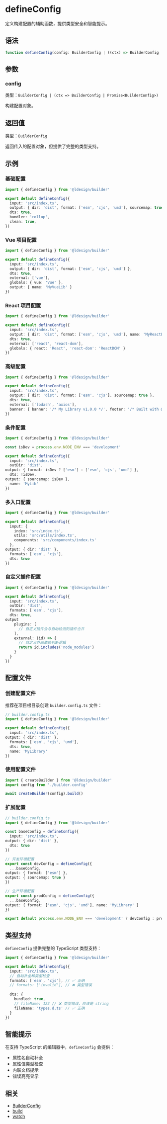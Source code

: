 # defineConfig

定义构建配置的辅助函数，提供类型安全和智能提示。

## 语法

```typescript
function defineConfig(config: BuilderConfig | ((ctx) => BuilderConfig | Promise<BuilderConfig>)): BuilderConfig
```

## 参数

### config

类型：`BuilderConfig | (ctx => BuilderConfig | Promise<BuilderConfig>)`

构建配置对象。

## 返回值

类型：`BuilderConfig`

返回传入的配置对象，但提供了完整的类型支持。

## 示例

### 基础配置

```typescript
import { defineConfig } from '@ldesign/builder'

export default defineConfig({
  input: 'src/index.ts',
  output: { dir: 'dist', format: ['esm', 'cjs', 'umd'], sourcemap: true },
  dts: true,
  bundler: 'rollup',
  clean: true,
})
```

### Vue 项目配置

```typescript
import { defineConfig } from '@ldesign/builder'

export default defineConfig({
  input: 'src/index.ts',
  output: { dir: 'dist', format: ['esm', 'cjs', 'umd'] },
  dts: true,
  external: ['vue'],
  globals: { vue: 'Vue' },
  output: { name: 'MyVueLib' }
})
```

### React 项目配置

```typescript
import { defineConfig } from '@ldesign/builder'

export default defineConfig({
  input: 'src/index.ts',
  output: { dir: 'dist', format: ['esm', 'cjs', 'umd'], name: 'MyReactLib' },
  dts: true,
  external: ['react', 'react-dom'],
  globals: { react: 'React', 'react-dom': 'ReactDOM' }
})
```

### 高级配置

```typescript
import { defineConfig } from '@ldesign/builder'

export default defineConfig({
  input: 'src/index.ts',
  output: { dir: 'dist', format: ['esm', 'cjs'], sourcemap: true },
  dts: true,
  external: ['lodash', 'axios'],
  banner: { banner: '/* My Library v1.0.0 */', footer: '/* Built with @ldesign/builder */' },
})
```

### 条件配置

```typescript
import { defineConfig } from '@ldesign/builder'

const isDev = process.env.NODE_ENV === 'development'

export default defineConfig({
  input: 'src/index.ts',
  outDir: 'dist',
output: { format: isDev ? ['esm'] : ['esm', 'cjs', 'umd'] },
  dts: !isDev,
output: { sourcemap: isDev },
  name: 'MyLib'
})
```

### 多入口配置

```typescript
import { defineConfig } from '@ldesign/builder'

export default defineConfig({
  input: {
    index: 'src/index.ts',
    utils: 'src/utils/index.ts',
    components: 'src/components/index.ts'
  },
output: { dir: 'dist' },
  formats: ['esm', 'cjs'],
  dts: true
})
```

### 自定义插件配置

```typescript
import { defineConfig } from '@ldesign/builder'

export default defineConfig({
  input: 'src/index.ts',
  outDir: 'dist',
  formats: ['esm', 'cjs'],
  dts: true,
output
    plugins: [
      // 自定义插件会与自动检测的插件合并
    ],
    external: (id) => {
      // 自定义外部依赖判断逻辑
      return id.includes('node_modules')
    }
  }
})
```

## 配置文件

### 创建配置文件

推荐在项目根目录创建 `builder.config.ts` 文件：

```typescript
// builder.config.ts
import { defineConfig } from '@ldesign/builder'

export default defineConfig({
  input: 'src/index.ts',
output: { dir: 'dist' },
  formats: ['esm', 'cjs', 'umd'],
  dts: true,
  name: 'MyLibrary'
})
```

### 使用配置文件

```typescript
import { createBuilder } from '@ldesign/builder'
import config from './builder.config'

await createBuilder(config).build()
```

### 扩展配置

```typescript
// builder.config.ts
import { defineConfig } from '@ldesign/builder'

const baseConfig = defineConfig({
  input: 'src/index.ts',
output: { dir: 'dist' },
  dts: true
})

// 开发环境配置
export const devConfig = defineConfig({
  ...baseConfig,
output: { format: ['esm'] },
output: { sourcemap: true }
})

// 生产环境配置
export const prodConfig = defineConfig({
  ...baseConfig,
output: { format: ['esm', 'cjs', 'umd'], name: 'MyLibrary' }
})

export default process.env.NODE_ENV === 'development' ? devConfig : prodConfig
```

## 类型支持

`defineConfig` 提供完整的 TypeScript 类型支持：

```typescript
import { defineConfig } from '@ldesign/builder'

export default defineConfig({
  input: 'src/index.ts',
  // 自动补全和类型检查
  formats: ['esm', 'cjs'], // ✅ 正确
  // formats: ['invalid'], // ❌ 类型错误
  
  dts: {
    bundled: true,
    // fileName: 123 // ❌ 类型错误，应该是 string
    fileName: 'types.d.ts' // ✅ 正确
  }
})
```

## 智能提示

在支持 TypeScript 的编辑器中，`defineConfig` 会提供：

- 属性名自动补全
- 属性值类型检查
- 内联文档提示
- 错误高亮显示

## 相关

- [BuilderConfig](/api/build-options)
- [build](/api/build)
- [watch](/api/watch)
